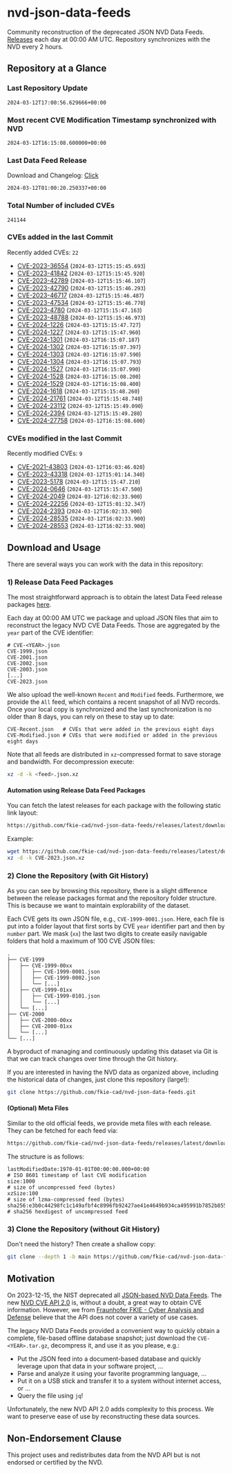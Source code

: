 # nvd-json-data-feeds

Community reconstruction of the deprecated JSON NVD Data Feeds. 
[Releases](https://github.com/fkie-cad/nvd-json-data-feeds/releases/latest) each day at 00:00 AM UTC.
Repository synchronizes with the NVD every 2 hours.

## Repository at a Glance

### Last Repository Update

```plain
2024-03-12T17:00:56.629666+00:00
```

### Most recent CVE Modification Timestamp synchronized with NVD

```plain
2024-03-12T16:15:08.600000+00:00
```

### Last Data Feed Release

Download and Changelog: [Click](https://github.com/fkie-cad/nvd-json-data-feeds/releases/latest)

```plain
2024-03-12T01:00:20.250337+00:00
```

### Total Number of included CVEs

```plain
241144
```

### CVEs added in the last Commit

Recently added CVEs: `22`

* [CVE-2023-36554](CVE-2023/CVE-2023-365xx/CVE-2023-36554.json) (`2024-03-12T15:15:45.693`)
* [CVE-2023-41842](CVE-2023/CVE-2023-418xx/CVE-2023-41842.json) (`2024-03-12T15:15:45.920`)
* [CVE-2023-42789](CVE-2023/CVE-2023-427xx/CVE-2023-42789.json) (`2024-03-12T15:15:46.107`)
* [CVE-2023-42790](CVE-2023/CVE-2023-427xx/CVE-2023-42790.json) (`2024-03-12T15:15:46.293`)
* [CVE-2023-46717](CVE-2023/CVE-2023-467xx/CVE-2023-46717.json) (`2024-03-12T15:15:46.487`)
* [CVE-2023-47534](CVE-2023/CVE-2023-475xx/CVE-2023-47534.json) (`2024-03-12T15:15:46.770`)
* [CVE-2023-4780](CVE-2023/CVE-2023-47xx/CVE-2023-4780.json) (`2024-03-12T15:15:47.163`)
* [CVE-2023-48788](CVE-2023/CVE-2023-487xx/CVE-2023-48788.json) (`2024-03-12T15:15:46.973`)
* [CVE-2024-1226](CVE-2024/CVE-2024-12xx/CVE-2024-1226.json) (`2024-03-12T15:15:47.727`)
* [CVE-2024-1227](CVE-2024/CVE-2024-12xx/CVE-2024-1227.json) (`2024-03-12T15:15:47.960`)
* [CVE-2024-1301](CVE-2024/CVE-2024-13xx/CVE-2024-1301.json) (`2024-03-12T16:15:07.187`)
* [CVE-2024-1302](CVE-2024/CVE-2024-13xx/CVE-2024-1302.json) (`2024-03-12T16:15:07.397`)
* [CVE-2024-1303](CVE-2024/CVE-2024-13xx/CVE-2024-1303.json) (`2024-03-12T16:15:07.590`)
* [CVE-2024-1304](CVE-2024/CVE-2024-13xx/CVE-2024-1304.json) (`2024-03-12T16:15:07.793`)
* [CVE-2024-1527](CVE-2024/CVE-2024-15xx/CVE-2024-1527.json) (`2024-03-12T16:15:07.990`)
* [CVE-2024-1528](CVE-2024/CVE-2024-15xx/CVE-2024-1528.json) (`2024-03-12T16:15:08.200`)
* [CVE-2024-1529](CVE-2024/CVE-2024-15xx/CVE-2024-1529.json) (`2024-03-12T16:15:08.400`)
* [CVE-2024-1618](CVE-2024/CVE-2024-16xx/CVE-2024-1618.json) (`2024-03-12T15:15:48.260`)
* [CVE-2024-21761](CVE-2024/CVE-2024-217xx/CVE-2024-21761.json) (`2024-03-12T15:15:48.740`)
* [CVE-2024-23112](CVE-2024/CVE-2024-231xx/CVE-2024-23112.json) (`2024-03-12T15:15:49.090`)
* [CVE-2024-2394](CVE-2024/CVE-2024-23xx/CVE-2024-2394.json) (`2024-03-12T15:15:49.280`)
* [CVE-2024-27758](CVE-2024/CVE-2024-277xx/CVE-2024-27758.json) (`2024-03-12T16:15:08.600`)


### CVEs modified in the last Commit

Recently modified CVEs: `9`

* [CVE-2021-43803](CVE-2021/CVE-2021-438xx/CVE-2021-43803.json) (`2024-03-12T16:03:46.020`)
* [CVE-2023-43318](CVE-2023/CVE-2023-433xx/CVE-2023-43318.json) (`2024-03-12T15:01:14.340`)
* [CVE-2023-5178](CVE-2023/CVE-2023-51xx/CVE-2023-5178.json) (`2024-03-12T15:15:47.210`)
* [CVE-2024-0646](CVE-2024/CVE-2024-06xx/CVE-2024-0646.json) (`2024-03-12T15:15:47.500`)
* [CVE-2024-2049](CVE-2024/CVE-2024-20xx/CVE-2024-2049.json) (`2024-03-12T16:02:33.900`)
* [CVE-2024-22256](CVE-2024/CVE-2024-222xx/CVE-2024-22256.json) (`2024-03-12T15:01:32.347`)
* [CVE-2024-2393](CVE-2024/CVE-2024-23xx/CVE-2024-2393.json) (`2024-03-12T16:02:33.900`)
* [CVE-2024-28535](CVE-2024/CVE-2024-285xx/CVE-2024-28535.json) (`2024-03-12T16:02:33.900`)
* [CVE-2024-28553](CVE-2024/CVE-2024-285xx/CVE-2024-28553.json) (`2024-03-12T16:02:33.900`)


## Download and Usage

There are several ways you can work with the data in this repository:

### 1) Release Data Feed Packages

The most straightforward approach is to obtain the latest Data Feed release packages [here](https://github.com/fkie-cad/nvd-json-data-feeds/releases/latest).

Each day at 00:00 AM UTC we package and upload JSON files that aim to reconstruct the legacy NVD CVE Data Feeds.
Those are aggregated by the `year` part of the CVE identifier:

```
# CVE-<YEAR>.json
CVE-1999.json
CVE-2001.json
CVE-2002.json
CVE-2003.json
[...]
CVE-2023.json
```

We also upload the well-known `Recent` and `Modified` feeds.
Furthermore, we provide the `All` feed, which contains a recent snapshot of all NVD records.
Once your local copy is synchronized and the last synchronization is no older than 8 days, you can rely on these to stay up to date:

```plain
CVE-Recent.json   # CVEs that were added in the previous eight days
CVE-Modified.json # CVEs that were modified or added in the previous eight days
```

Note that all feeds are distributed in `xz`-compressed format to save storage and bandwidth.
For decompression execute:

```sh
xz -d -k <feed>.json.xz
```


#### Automation using Release Data Feed Packages

You can fetch the latest releases for each package with the following static link layout:

```sh
https://github.com/fkie-cad/nvd-json-data-feeds/releases/latest/download/CVE-<YEAR>.json.xz
```

Example:

```sh
wget https://github.com/fkie-cad/nvd-json-data-feeds/releases/latest/download/CVE-2023.json.xz
xz -d -k CVE-2023.json.xz
```



### 2) Clone the Repository (with Git History)

As you can see by browsing this repository, there is a slight difference between the release packages format and the repository folder structure.
This is because we want to maintain explorability of the dataset.

Each CVE gets its own JSON file, e.g., `CVE-1999-0001.json`.
Here, each file is put into a folder layout that first sorts by CVE `year` identifier part and then by `number` part.
We mask (`xx`) the last two digits to create easily navigable folders that hold a maximum of 100 CVE JSON files:

```plain
.
├── CVE-1999
│   ├── CVE-1999-00xx
│   │   ├── CVE-1999-0001.json
│   │   ├── CVE-1999-0002.json
│   │   └── [...]
│   ├── CVE-1999-01xx
│   │   ├── CVE-1999-0101.json
│   │   └── [...]
│   └── [...]
├── CVE-2000
│   ├── CVE-2000-00xx
│   ├── CVE-2000-01xx
│   └── [...]
└── [...]
```

A byproduct of managing and continuously updating this dataset via Git is that we can track changes over time through the Git history.

If you are interested in having the NVD data as organized above, including the historical data of changes, just clone this repository (large!):

```sh
git clone https://github.com/fkie-cad/nvd-json-data-feeds.git
```

#### (Optional) Meta Files

Similar to the old official feeds, we provide meta files with each release. They can be fetched for each feed via:

```sh
https://github.com/fkie-cad/nvd-json-data-feeds/releases/latest/download/CVE-<YEAR>.meta
```

The structure is as follows:

```plain
lastModifiedDate:1970-01-01T00:00:00.000+00:00                          # ISO 8601 timestamp of last CVE modification
size:1000                                                               # size of uncompressed feed (bytes)
xzSize:100                                                              # size of lzma-compressed feed (bytes)
sha256:e3b0c44298fc1c149afbf4c8996fb92427ae41e4649b934ca495991b7852b855 # sha256 hexdigest of uncompressed feed
```


### 3) Clone the Repository (without Git History)

Don't need the history? Then create a shallow copy:

```sh
git clone --depth 1 -b main https://github.com/fkie-cad/nvd-json-data-feeds.git
```

## Motivation

On 2023-12-15, the NIST deprecated all [JSON-based NVD Data Feeds](https://nvd.nist.gov/vuln/data-feeds#divRetirementBanner-1).
The new [NVD CVE API 2.0](https://nvd.nist.gov/developers/vulnerabilities) is, without a doubt, a great way to obtain CVE information.
However, we from [Fraunhofer FKIE - Cyber Analysis and Defense](https://www.fkie.fraunhofer.de/en/departments/cad.html) believe that the API does not cover a variety of use cases.

The legacy NVD Data Feeds provided a convenient way to quickly obtain a complete, file-based offline database snapshot; just download the `CVE-<YEAR>.tar.gz`, decompress it, and use it as you please, e.g.:

* Put the JSON feed into a document-based database and quickly leverage upon that data in your software project, ...
* Parse and analyze it using your favorite programming language, ...
* Put it on a USB stick and transfer it to a system without internet access, or ...
* Query the file using `jq`!

Unfortunately, the new NVD API 2.0 adds complexity to this process.
We want to preserve ease of use by reconstructing these data sources.

## Non-Endorsement Clause

This project uses and redistributes data from the NVD API but is not endorsed or certified by the NVD.